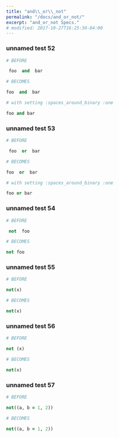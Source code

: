 ```yaml
---
title: "and\\_or\\_not"
permalink: "/docs/and_or_not/"
excerpt: "and_or_not Specs."
# modified: 2017-10-27T16:25:30-04:00
---
```

### unnamed test 52
```ruby
# BEFORE

 foo  and  bar

```
```ruby
# BECOMES

foo  and  bar

```
```ruby
# with setting :spaces_around_binary :one

foo and bar
```
### unnamed test 53
```ruby
# BEFORE

 foo  or  bar

```
```ruby
# BECOMES

foo  or  bar

```
```ruby
# with setting :spaces_around_binary :one

foo or bar
```
### unnamed test 54
```ruby
# BEFORE

 not  foo

```
```ruby
# BECOMES

not foo

```
### unnamed test 55
```ruby
# BEFORE

not(x)

```
```ruby
# BECOMES

not(x)

```
### unnamed test 56
```ruby
# BEFORE

not (x)

```
```ruby
# BECOMES

not(x)

```
### unnamed test 57
```ruby
# BEFORE

not((a, b = 1, 2))

```
```ruby
# BECOMES

not((a, b = 1, 2))
```
